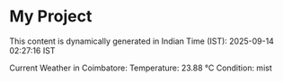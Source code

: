 # My Project

This content is dynamically generated in Indian Time (IST): 2025-09-14 02:27:16 IST


Current Weather in Coimbatore:
Temperature: 23.88 °C
Condition: mist
